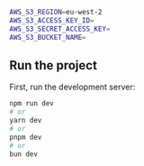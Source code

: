 ```bash
AWS_S3_REGION=eu-west-2
AWS_S3_ACCESS_KEY_ID=
AWS_S3_SECRET_ACCESS_KEY=
AWS_S3_BUCKET_NAME=
```

## Run the project

First, run the development server:

```bash
npm run dev
# or
yarn dev
# or
pnpm dev
# or
bun dev
```

